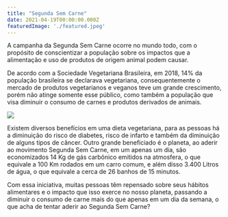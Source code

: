 ```yaml
---
title: "Segunda Sem Carne"
date: 2021-04-19T00:00:00.000Z
featuredImage: './featured.jpeg'
---
```


<p style="text-align: left;">
  <span style="font-weight: 400;">A campanha da Segunda Sem Carne ocorre no mundo todo, com o propósito de conscientizar a população sobre os impactos que a alimentação e uso de produtos de origem animal podem causar.
  </span>
</p>
<p>
  <span style="font-weight: 400;">De acordo com a Sociedade Vegetariana Brasileira, em 2018, 14% da população brasileira se declarava vegetariana, consequentemente o mercado de produtos vegetarianos e veganos teve um grande crescimento, porém não atinge somente esse público, como também a população que visa diminuir o consumo de carnes e produtos derivados de animais.
  </span>
</p>
<p>
  <img class="aligncenter" src="https://media.giphy.com/media/xUPGcuomRFMUcsB9nO/giphy.gif" />
</p>
<p>
  <span style="font-weight: 400;">Existem diversos benefícios em uma dieta vegetariana, para as pessoas há a diminuição do risco de diabetes, risco de infarto e também da diminuição de alguns tipos de câncer. Outro grande beneficiado é o planeta, ao aderir ao movimento Segunda Sem Carne, em um apenas um dia, são economizados 14 Kg de gás carbônico emitidos na atmosfera, o que equivale a 100 Km rodados em um carro comum, e além disso 3.400 Litros de água, o que equivale a cerca de 26 banhos de 15 minutos.
  </span>
</p>
<p>
  <span style="font-weight: 400;">Com essa iniciativa, muitas pessoas têm repensado sobre seus hábitos alimentares e o impacto que isso exerce no nosso planeta, passando a diminuir o consumo de carne mais do que apenas em um dia da semana, o que acha de tentar aderir ao Segunda Sem Carne?
  </span>
</p>
